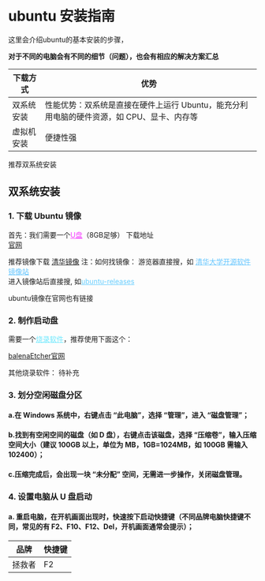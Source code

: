 # ubuntu 安装指南

这里会介绍ubuntu的基本安装的步骤，

**对于不同的电脑会有不同的细节（问题），也会有相应的解决方案汇总**

|下载方式|优势|
|---|---|
|双系统安装|性能优势：双系统是直接在硬件上运行 Ubuntu，能充分利用电脑的硬件资源，如 CPU、显卡、内存等|
|虚拟机安装|便捷性强|


推荐双系统安装

## 双系统安装

### 1. 下载 Ubuntu 镜像

首先：我们需要一个<span style="color: rgba(242, 0, 255, 0.79); text-decoration: underline;">U盘</span>（8GB足够）
下载地址  
[官网](https://cn.ubuntu.com/download)

推荐镜像下载
[清华镜像](https://mirrors.tuna.tsinghua.edu.cn/ubuntu-releases/)
注：如何找镜像：
游览器直接搜，如  <span style="color: rgba(0, 162, 255, 0.61); text-decoration: underline;">清华大学开源软件镜像站</span>  
进入镜像站后直接搜, 如<span style="color: rgba(0, 174, 255, 0.59); text-decoration: underline;">ubuntu-releases</span>  

ubuntu镜像在官网也有链接

### 2. 制作启动盘

需要一个<span style="color: rgba(0, 217, 255, 0.58); text-decoration: underline;">烧录软件</span>，推荐使用下面这个：

[balenaEtcher官网](https://etcher.balena.io/)

其他烧录软件： 待补充

### 3. 划分空闲磁盘分区

#### a.在 Windows 系统中，右键点击 “此电脑”，选择 “管理”，进入 “磁盘管理”；​
    
#### b.找到有空闲空间的磁盘（如 D 盘），右键点击该磁盘，选择 “压缩卷”，输入压缩空间大小（建议 100GB 以上，单位为 MB，1GB=1024MB，如 100GB 需输入 102400）；​
    
#### c.压缩完成后，会出现一块 “未分配” 空间，无需进一步操作，关闭磁盘管理。​


### 4. 设置电脑从 U 盘启动

#### a. 重启电脑，在开机画面出现时，快速按下启动快捷键（不同品牌电脑快捷键不同，常见的有 F2、F10、F12、Del，开机画面通常会提示）；

|品牌|快捷键|
|----|----|
|拯救者|F2|